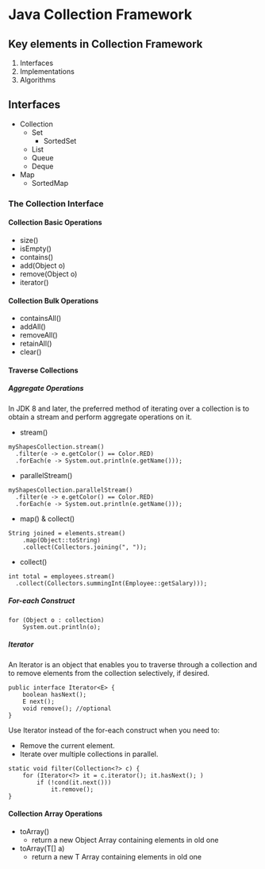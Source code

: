 # Java Collection Framework

## Key elements in Collection Framework
1. Interfaces
2. Implementations
3. Algorithms

## Interfaces
- Collection
  - Set
    - SortedSet
  - List
  - Queue
  - Deque
- Map
  - SortedMap

### The Collection Interface

#### Collection Basic Operations
- size()
- isEmpty()
- contains()
- add(Object o)
- remove(Object o)
- iterator()

#### Collection Bulk Operations
- containsAll()
- addAll()
- removeAll()
- retainAll()
- clear()

#### Traverse Collections
##### Aggregate Operations
In JDK 8 and later, the preferred method of iterating over a collection is to obtain a stream and perform aggregate operations on it.

- stream()

```
myShapesCollection.stream()
  .filter(e -> e.getColor() == Color.RED)
  .forEach(e -> System.out.println(e.getName()));
```

- parallelStream()

```
myShapesCollection.parallelStream()
  .filter(e -> e.getColor() == Color.RED)
  .forEach(e -> System.out.println(e.getName()));
```

- map() & collect()

```
String joined = elements.stream()
    .map(Object::toString)
    .collect(Collectors.joining(", "));
```

- collect()

```
int total = employees.stream()
  .collect(Collectors.summingInt(Employee::getSalary)));
```

##### For-each Construct

```
for (Object o : collection)
    System.out.println(o);
```    

##### Iterator

An Iterator is an object that enables you to traverse through a collection and to remove elements from the collection selectively, if desired.
```
public interface Iterator<E> {
    boolean hasNext();
    E next();
    void remove(); //optional
}
```
Use Iterator instead of the for-each construct when you need to:
- Remove the current element.
- Iterate over multiple collections in parallel.
```
static void filter(Collection<?> c) {
    for (Iterator<?> it = c.iterator(); it.hasNext(); )
        if (!cond(it.next()))
            it.remove();
}
```

#### Collection Array Operations
- toArray()
  - return a new Object Array containing elements in old one
- toArray(T[] a)
  - return a new T Array containing elements in old one
